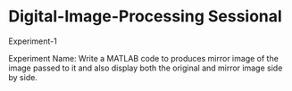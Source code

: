 # Digital-Image-Processing Sessional
Experiment-1


Experiment Name: Write a MATLAB code to produces mirror image of the image passed to it and also display
both the original and mirror image side by side.

